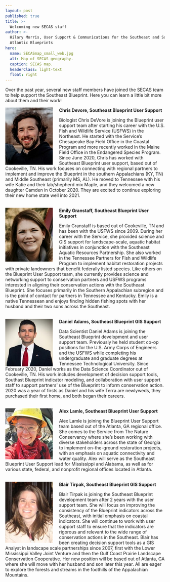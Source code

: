 ```yaml
---
layout: post
published: true
title: >-
  Welcoming new SECAS staff
author: >-
  Hilary Morris, User Support & Communications for the Southeast and South
  Atlantic Blueprints
hero:
  name: SECASmap_small_web.jpg
  alt: Map of SECAS geography.
  caption: SECAS map.
  headerClass: light-text
  float: right
---
```

Over the past year, several new staff members have joined the SECAS team to help support the Southeast Blueprint. Here you can learn a little bit more about them and their work!<!--more-->

<img src="https://raw.githubusercontent.com/USFWS/secas/gh-pages/images/ChrisDeVore_150p.jpg" alt="Small photo of Chris" align="left" style="padding-right: 20px">**Chris Devore, Southeast Blueprint User Support**

Biologist Chris DeVore is joining the Blueprint user support team after starting his career with the U.S. Fish and Wildlife Service (USFWS) in the Northeast. He started with the Service’s Chesapeake Bay Field Office in the Coastal Program and more recently worked in the Maine Field Office in the Endangered Species Program. Since June 2020, Chris has worked with Southeast Blueprint user support, based out of Cookeville, TN. His work focuses on connecting with regional partners to implement and improve the Blueprint in the southern Appalachians (KY, TN) and Middle Southeast (primarily MS, AL). He moved to Tennessee with his wife Katie and their lab/shepherd mix Maple, and they welcomed a new daughter Camden in October 2020. They are excited to continue exploring their new home state well into 2021.<br><br>

<img src="https://raw.githubusercontent.com/USFWS/secas/gh-pages/images/EmilyGranstaff2_150p.jpg" alt="Small photo of Emily" align="left" style="padding-right: 20px">**Emily Granstaff, Southeast Blueprint User Support**

Emily Granstaff is based out of Cookeville, TN and has been with the USFWS since 2009. During her career with the Service, she provided science and GIS support for landscape-scale, aquatic habitat initiatives in conjunction with the Southeast Aquatic Resources Partnership. She also worked in the Tennessee Partners for Fish and Wildlife Program to implement habitat restoration projects with private landowners that benefit federally listed species. Like others on the Blueprint User Support team, she currently provides science and networking support to conservation partners and USFWS programs interested in aligning their conservation actions with the Southeast Blueprint. She focuses primarily in the Southern Appalachian subregion and is the point of contact for partners in Tennessee and Kentucky. Emily is a native Tennessean and enjoys finding hidden fishing spots with her husband and their two sons across the Southeast.<br><br>

<img src="https://raw.githubusercontent.com/USFWS/secas/gh-pages/images/DanielAdams_150p.jpg" alt="Small photo of Daniel" align="left" style="padding-right: 20px">**Daniel Adams, Southeast Blueprint GIS Support**

Data Scientist Daniel Adams is joining the Southeast Blueprint development and user support team. Previously he held student co-op positions for the U.S. Army Corps of Engineers and the USFWS while completing his undergraduate and graduate degrees at Tennessee Technological University. Since February 2020, Daniel works as the Data Science Coordinator out of Cookeville, TN. His work includes development of decision support tools, Southast Blueprint indicator modeling, and collaboration with user support staff to support partners' use of the Blueprint to inform conservation action. 2020 was a year of firsts as Daniel and his wife Terra are newlyweds, they purchased their first home, and both began their careers.<br><br> 

<img src="https://raw.githubusercontent.com/USFWS/secas/gh-pages/images/AlexLamle_150p.jpg" alt="Small photo of Alex" align="left" style="padding-right: 20px">**Alex Lamle, Southeast Blueprint User Support**

Alex Lamle is joining the Blueprint User Support team based out of the Atlanta, GA regional office. She comes to the Service from The Nature Conservancy where she’s been working with diverse stakeholders across the state of Georgia to implement on-the-ground restoration projects, with an emphasis on aquatic connectivity and water quality. Alex will serve as the Southeast Blueprint User Support lead for Mississippi and Alabama, as well as for various state, federal, and nonprofit regional offices located in Atlanta.<br><br>

<img src="https://raw.githubusercontent.com/USFWS/secas/gh-pages/images/BlairTirpak_150p.jpg" alt="Small photo of Blair" align="left" style="padding-right: 20px">**Blair Tirpak, Southeast Blueprint GIS Support**

Blair Tirpak is joining the Southeast Blueprint development team after 2 years with the user support team. She will focus on improving the consistency of the Blueprint indicators across the Southeast, with initial emphasis on coastal indicators. She will continue to work with user support staff to ensure that the indicators are rigorous and relevant to the wide range of conservation actions in the Southeast. Blair has been creating decision support tools as a GIS Analyst in landscape scale partnerships since 2007, first with the Lower Mississippi Valley Joint Venture and then the Gulf Coast Prairie Landscape Conservation Cooperative. Her new position will be based out of Atlanta, GA where she will move with her husband and son later this year. All are eager to explore the forests and streams in the foothills of the Appalachian Mountains.
